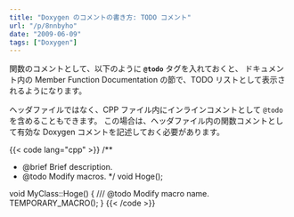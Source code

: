 ```yaml
---
title: "Doxygen のコメントの書き方: TODO コメント"
url: "/p/8nnbyho"
date: "2009-06-09"
tags: ["Doxygen"]
---
```


関数のコメントとして、以下のように **`@todo`** タグを入れておくと、
ドキュメント内の Member Function Documentation の節で、TODO リストとして表示されるようになります。

ヘッダファイルではなく、CPP ファイル内にインラインコメントとして `@todo` を含めることもできます。
この場合は、ヘッダファイル内の関数コメントとして有効な Doxygen コメントを記述しておく必要があります。

{{< code lang="cpp" >}}
/**
 * @brief Brief description.
 * @todo Modify macros.
 */
void Hoge();

void MyClass::Hoge() {
     /// @todo Modify macro name.
     TEMPORARY_MACRO();
}
{{< /code >}}


